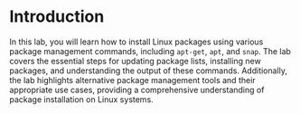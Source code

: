 # Introduction

In this lab, you will learn how to install Linux packages using various package management commands, including `apt-get`, `apt`, and `snap`. The lab covers the essential steps for updating package lists, installing new packages, and understanding the output of these commands. Additionally, the lab highlights alternative package management tools and their appropriate use cases, providing a comprehensive understanding of package installation on Linux systems.
